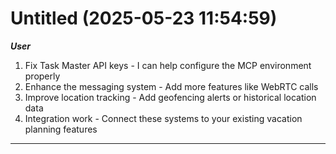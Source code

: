 <!-- Generated by SpecStory -->

# Untitled (2025-05-23 11:54:59)

_**User**_

1. Fix Task Master API keys - I can help configure the MCP environment properly
2. Enhance the messaging system - Add more features like WebRTC calls  
3. Improve location tracking - Add geofencing alerts or historical location data
4. Integration work - Connect these systems to your existing vacation planning features

---

